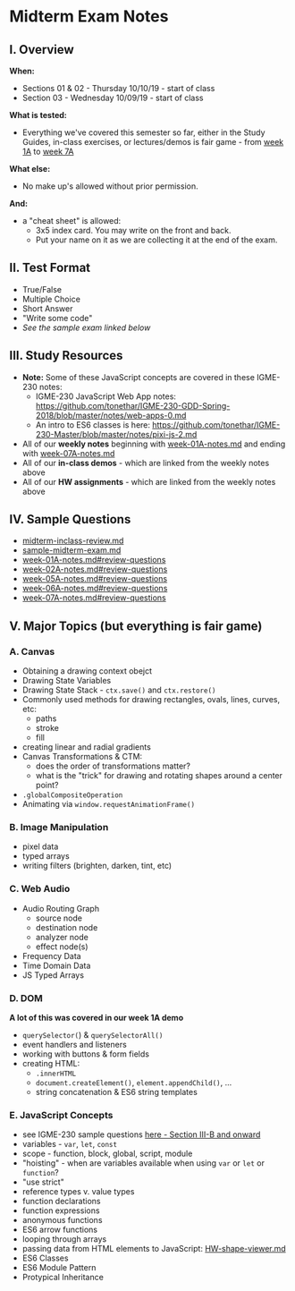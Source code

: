 # Midterm Exam Notes

## I. Overview

**When:**
- Sections 01 & 02 - Thursday 10/10/19 - start of class
- Section 03 - Wednesday 10/09/19 - start of class

**What is tested:**
- Everything we've covered this semester so far, either in the Study Guides, in-class exercises, or lectures/demos is fair game - from [week 1A](../weekly/week-01A-notes.md) to [week 7A](../weekly/week-07A-notes.md)

**What else:**
- No make up's allowed without prior permission.

**And:**
- a "cheat sheet" is allowed: 
  - 3x5 index card. You may write on the front and back.
  - Put your name on it as we are collecting it at the end of the exam.

## II. Test Format
- True/False
- Multiple Choice
- Short Answer
- "Write some code"
- *See the sample exam linked below*

## III. Study Resources
- **Note:** Some of these JavaScript concepts are covered in these IGME-230 notes:
  - IGME-230 JavaScript Web App notes: https://github.com/tonethar/IGME-230-GDD-Spring-2018/blob/master/notes/web-apps-0.md
  - An intro to ES6 classes is here: https://github.com/tonethar/IGME-230-Master/blob/master/notes/pixi-js-2.md
- All of our **weekly notes** beginning with [week-01A-notes.md](../weekly/week-01A-notes.md) and ending with [week-07A-notes.md](../weekly/week-07A-notes.md)
- All of our **in-class demos** - which are linked from the weekly notes above
- All of our **HW assignments** - which are linked from the weekly notes above

## IV. Sample Questions
- [midterm-inclass-review.md](./midterm-inclass-review.md)
- [sample-midterm-exam.md](./sample-midterm-exam.md)
- [week-01A-notes.md#review-questions](../weekly/week-01A-notes.md#review-questions)
- [week-02A-notes.md#review-questions](../weekly/week-02A-notes.md#review-questions)
- [week-05A-notes.md#review-questions](../weekly/week-05A-notes.md#review-questions)
- [week-06A-notes.md#review-questions](../weekly/week-06A-notes.md#review-questions)
- [week-07A-notes.md#review-questions](../weekly/week-07A-notes.md#review-questions)

## V. Major Topics (but everything is fair game)

### A. Canvas 
- Obtaining a drawing context obejct
- Drawing State Variables
- Drawing State Stack - `ctx.save()` and `ctx.restore()`
- Commonly used methods for drawing rectangles, ovals, lines, curves, etc:
  - paths
  - stroke
  - fill
- creating linear and radial gradients
- Canvas Transformations & CTM:
  - does the order of transformations matter?
  - what is the "trick" for drawing and rotating shapes around a center point?
- `.globalCompositeOperation`
- Animating via `window.requestAnimationFrame()`

### B. Image Manipulation
- pixel data
- typed arrays
- writing filters (brighten, darken, tint, etc)

### C. Web Audio
- Audio Routing Graph
  - source node
  - destination node
  - analyzer node
  - effect node(s)
- Frequency Data
- Time Domain Data
- JS Typed Arrays

### D. DOM
**A lot of this was covered in our week 1A demo**
- `querySelector(`) & `querySelectorAll()`
- event handlers and listeners
- working with buttons & form fields
- creating HTML:
  - `.innerHTML`
  - `document.createElement()`, `element.appendChild()`, ...
  - string concatenation & ES6 string templates 

### E. JavaScript Concepts
- see IGME-230 sample questions [here - Section III-B and onward](https://github.com/tonethar/IGME-230-GDD-2018-Spring/blob/master/notes/final-exam-review.md)
- variables - `var`, `let`, `const`
- scope - function, block, global, script, module
- "hoisting" - when are variables available when using `var` or `let` or `function`?
- "use strict"
- reference types v. value types
- function declarations
- function expressions
- anonymous functions
- ES6 arrow functions
- looping through arrays
- passing data from HTML elements to JavaScript: [HW-shape-viewer.md](https://github.com/tonethar/IGME-330-Master/blob/master/notes/HW-shape-viewer.md)
- ES6 Classes
- ES6 Module Pattern
- Protypical Inheritance

